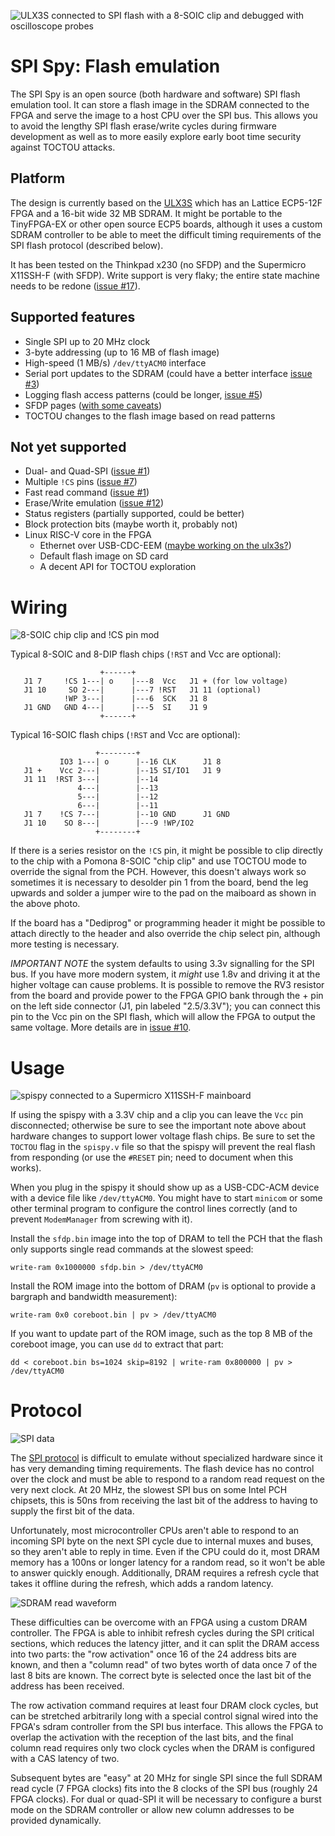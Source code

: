 ![ULX3S connected to SPI flash with a 8-SOIC clip and debugged with oscilloscope probes](images/header.jpg)

# SPI Spy: Flash emulation

The SPI Spy is an open source (both hardware and software)
SPI flash emulation tool.  It can store a flash image in the SDRAM
connected to the FPGA and serve the image to a host CPU over the
SPI bus.  This allows you to avoid the lengthy SPI flash erase/write
cycles during firmware development as well as to more easily explore
early boot time security against TOCTOU attacks.

## Platform
The design is currently based on the [ULX3S](https://radiona.org/ulx3s/)
which has an Lattice ECP5-12F FPGA and a 16-bit wide 32 MB SDRAM. It
might be portable to the TinyFPGA-EX or other open source ECP5 boards,
although it uses a custom SDRAM controller to be able to meet the
difficult timing requirements of the SPI flash protocol (described below).

It has been tested on the Thinkpad x230 (no SFDP) and the
Supermicro X11SSH-F (with SFDP).  Write support is very flaky; the entire
state machine needs to be redone ([issue #17](https://github.com/osresearch/spispy/issues/17)).

## Supported features
* Single SPI up to 20 MHz clock
* 3-byte addressing (up to 16 MB of flash image)
* High-speed (1 MB/s) `/dev/ttyACM0` interface
* Serial port updates to the SDRAM (could have a better interface [issue #3](https://github.com/osresearch/spispy/issues/3))
* Logging flash access patterns (could be longer, [issue #5](https://github.com/osresearch/spispy/issues/5))
* SFDP pages ([with some caveats](https://github.com/osresearch/spispy/issues/9))
* TOCTOU changes to the flash image based on read patterns

## Not yet supported
* Dual- and Quad-SPI ([issue #1](https://github.com/osresearch/spispy/issues/1))
* Multiple `!CS` pins ([issue #7](https://github.com/osresearch/spispy/issues/7))
* Fast read command ([issue #1](https://github.com/osresearch/spispy/issues/1))
* Erase/Write emulation ([issue #12](https://github.com/osresearch/spispy/issues/12))
* Status registers (partially supported, could be better)
* Block protection bits (maybe worth it, probably not)
* Linux RISC-V core in the FPGA
  * Ethernet over USB-CDC-EEM ([maybe working on the ulx3s?](https://github.com/hdl4fpga/hdl4fpga/issues/165#issuecomment-519941110))
  * Default flash image on SD card
  * A decent API for TOCTOU exploration

# Wiring

![8-SOIC chip clip and !CS pin mod](images/clip.jpg)

Typical 8-SOIC and 8-DIP flash chips (`!RST` and Vcc are optional):

```
                    +------+
   J1 7     !CS 1---| o    |---8  Vcc   J1 + (for low voltage)
   J1 10     SO 2---|      |---7 !RST   J1 11 (optional)
            !WP 3---|      |---6  SCK   J1 8
   J1 GND   GND 4---|      |---5  SI    J1 9
                    +------+
```

Typical 16-SOIC flash chips (`!RST` and Vcc are optional):

```
                   +--------+
           IO3 1---| o      |--16 CLK      J1 8
   J1 +    Vcc 2---|        |--15 SI/IO1   J1 9
   J1 11  !RST 3---|        |--14
               4---|        |--13
               5---|        |--12
               6---|        |--11
   J1 7    !CS 7---|        |--10 GND      J1 GND
   J1 10    SO 8---|        |---9 !WP/IO2
                   +--------+
```

If there is a series resistor on the `!CS` pin, it might be possible to clip
directly to the chip with a Pomona 8-SOIC "chip clip" and use TOCTOU mode to
override the signal from the PCH.  However, this doesn't always work so sometimes
it is necessary to desolder pin 1 from the board, bend the leg upwards and solder
a jumper wire to the pad on the maiboard as shown in the above photo.

If the board has a "Dediprog" or programming header it might be possible to attach
directly to the header and also override the chip select pin, although more
testing is necessary.

*IMPORTANT NOTE* the system defaults to using 3.3v signalling for the SPI bus.
If you have more modern system, it _might_ use 1.8v and driving it at the higher
voltage can cause problems.  It is possible to remove the RV3 resistor from the
board and provide power to the FPGA GPIO bank through the + pin on the left side
connector (J1, pin labeled "2.5/3.3V"); you can connect this pin to the Vcc pin
on the SPI flash, which will allow the FPGA to output the same voltage.
More details are in [issue #10](https://github.com/osresearch/spispy/issues/10).

# Usage
![spispy connected to a Supermicro X11SSH-F mainboard](images/mainboard.jpg)

If using the spispy with a 3.3V chip and a clip you can leave the `Vcc` pin
disconnected; otherwise be sure to see the important note above about
hardware changes to support lower voltage flash chips.
Be sure to set the `TOCTOU` flag in the `spispy.v` file so that the spispy will
prevent the real flash from responding (or use the `#RESET` pin; need to
document when this works).

When you plug in the spispy it should show up as a USB-CDC-ACM device with
a device file like `/dev/ttyACM0`.  You might have to start `minicom` or some
other terminal program to configure the control lines correctly (and to prevent
`ModemManager` from screwing with it).

Install the `sfdp.bin` image into the top of DRAM to tell the PCH that the flash
only supports single read commands at the slowest speed:
```
write-ram 0x1000000 sfdp.bin > /dev/ttyACM0
```

Install the ROM image into the bottom of DRAM (`pv` is optional to provide a bargraph
and bandwidth measurement):
```
write-ram 0x0 coreboot.bin | pv > /dev/ttyACM0
```

If you want to update part of the ROM image, such as the top 8 MB of the coreboot image,
you can use `dd` to extract that part:
```
dd < coreboot.bin bs=1024 skip=8192 | write-ram 0x800000 | pv > /dev/ttyACM0
```

# Protocol
![SPI data](images/data.jpg)

The [SPI protocol](https://www.winbond.com/resource-files/w25q256fv_revg1_120214_qpi_website_rev_g.pdf)
is difficult to emulate without specialized hardware
since it has very demanding timing requirements.  The flash device
has no control over the clock and must be able to respond to a random
read request on the very next clock.  At 20 MHz, the slowest SPI bus
on some Intel PCH chipsets, this is 50ns from receiving the last bit of
the address to having to supply the first bit of the data.

Unfortunately, most microcontroller CPUs aren't able to respond to an
incoming SPI byte on the next SPI cycle due to internal muxes and buses,
so they aren't able to reply in time.  Even if the CPU could do it,
most DRAM memory has a 100ns or longer latency for a random read, so
it won't be able to answer quickly enough.  Additionally, DRAM requires
a refresh cycle that takes it offline during the refresh, which adds a
random latency.

![SDRAM read waveform](images/dram-read.png)

These difficulties can be overcome with an FPGA using a custom DRAM
controller.  The FPGA is able to inhibit refresh cycles during the SPI
critical sections, which reduces the latency jitter, and it can split
the DRAM access into two parts: the "row activation" once 16 of the
24 address bits are known, and then a "column read" of two bytes worth 
of data once 7 of the last 8 bits are known.  The correct byte is selected
once the last bit of the address has been received.

The row activation command requires at least four DRAM clock cycles,
but can be stretched arbitrarily long with a special control signal wired
into the FPGA's sdram controller from the SPI bus interface.  This allows
the FPGA to overlap the activation with the reception of the last bits,
and the final column read requires only two clock cycles when the DRAM
is configured with a CAS latency of two.

Subsequent bytes are "easy" at 20 MHz for single SPI since the full
SDRAM read cycle (7 FPGA clocks) fits into the 8 clocks of the SPI bus
(roughly 24 FPGA clocks). For dual or quad-SPI it will be necessary
to configure a burst mode on the SDRAM controller or allow new column
addresses to be provided dynamically.
